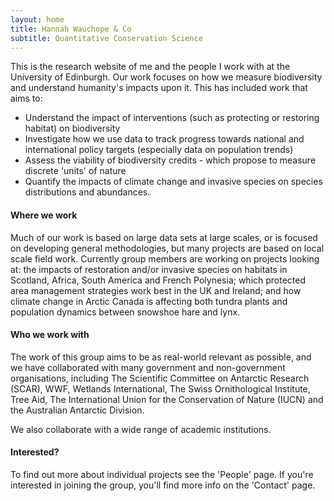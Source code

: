 ```yaml
---
layout: home
title: Hannah Wauchope & Co
subtitle: Quantitative Conservation Science
---
```


This is the research website of me and the people I work with at the University of Edinburgh. Our work focuses on how we measure biodiversity and understand humanity's impacts upon it. This has included work that aims to:
  - Understand the impact of interventions (such as protecting or restoring habitat) on biodiversity
  - Investigate how we use data to track progress towards national and international policy targets (especially data on population trends)
  - Assess the viability of biodiversity credits - which propose to measure discrete 'units' of nature
  - Quantify the impacts of climate change and invasive species on species distributions and abundances.

#### Where we work
Much of our work is based on large data sets at large scales, or is focused on developing general methodologies, but many projects are based on local scale field work. Currently group members are working on projects looking at: the impacts of restoration and/or invasive species on habitats in Scotland, Africa, South America and French Polynesia; which protected area management strategies work best in the UK and Ireland; and how climate change in Arctic Canada is affecting both tundra plants and population dynamics between snowshoe hare and lynx.

#### Who we work with
The work of this group aims to be as real-world relevant as possible, and we have collaborated with many government and non-government organisations, including The Scientific Committee on Antarctic Research (SCAR), WWF, Wetlands International, The Swiss Ornithological Institute, Tree Aid, The International Union for the Conservation of Nature (IUCN) and the Australian Antarctic Division.

We also collaborate with a wide range of academic institutions.

#### Interested?
To find out more about individual projects see the 'People' page. If you're interested in joining the group, you'll find more info on the 'Contact' page.

